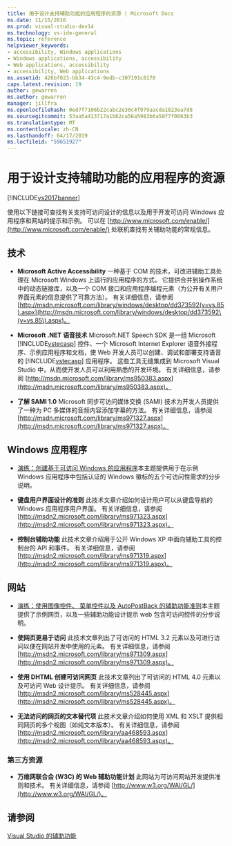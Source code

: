```yaml
---
title: 用于设计支持辅助功能的应用程序的资源 | Microsoft Docs
ms.date: 11/15/2016
ms.prod: visual-studio-dev14
ms.technology: vs-ide-general
ms.topic: reference
helpviewer_keywords:
- accessibility, Windows applications
- Windows applications, accessibility
- Web applications, accessibility
- accessibility, Web applications
ms.assetid: 426bf023-bb34-43c4-9edb-c307191c8170
caps.latest.revision: 19
author: gewarren
ms.author: gewarren
manager: jillfra
ms.openlocfilehash: 0ed7f7106b22cabc2e30c4f979aacda1823ea7d8
ms.sourcegitcommit: 53aa5a413717a1b62ca56a5983b6a50f7f0663b3
ms.translationtype: MT
ms.contentlocale: zh-CN
ms.lasthandoff: 04/17/2019
ms.locfileid: "59651927"
---
```

# <a name="resources-for-designing-accessible-applications"></a>用于设计支持辅助功能的应用程序的资源
[!INCLUDE[vs2017banner](../../includes/vs2017banner.md)]

使用以下链接可查找有关支持可访问设计的信息以及用于开发可访问 Windows 应用程序和网站的提示和示例。 可以在 [http://www.microsoft.com/enable/](http://www.microsoft.com/enable/) 处联机查找有关辅助功能的常规信息。  
  
## <a name="technologies"></a>技术  
  
-   **Microsoft Active Accessibility** 一种基于 COM 的技术，可改进辅助工具处理在 Microsoft Windows 上运行的应用程序的方式。 它提供合并到操作系统中的动态链接库，以及一个 COM 接口和应用程序编程元素（为公开有关用户界面元素的信息提供了可靠方法）。 有关详细信息，请参阅 [http://msdn.microsoft.com/library/windows/desktop/dd373592(v=vs.85).aspx](http://msdn.microsoft.com/library/windows/desktop/dd373592\(v=vs.85\).aspx)。  
  
-   **Microsoft .NET 语音技术** Microsoft.NET Speech SDK 是一组 Microsoft [!INCLUDE[vstecasp](../../includes/vstecasp-md.md)] 控件、一个 Microsoft Internet Explorer 语音外接程序、示例应用程序和文档，使 Web 开发人员可以创建、调试和部署支持语音的 [!INCLUDE[vstecasp](../../includes/vstecasp-md.md)] 应用程序。 这些工具无缝集成到 Microsoft Visual Studio 中，从而使开发人员可以利用熟悉的开发环境。 有关详细信息，请参阅 [http://msdn.microsoft.com/library/ms950383.aspx](http://msdn.microsoft.com/library/ms950383.aspx)。  
  
-   **了解 SAMI 1.0** Microsoft 同步可访问媒体交换 (SAMI) 技术为开发人员提供了一种为 PC 多媒体的音频内容添加字幕的方法。 有关详细信息，请参阅 [http://msdn.microsoft.com/library/ms971327.aspx](http://msdn.microsoft.com/library/ms971327.aspx)。  
  
## <a name="windows-applications"></a>Windows 应用程序  
  
-   [演练：创建基于可访问 Windows 的应用程序](http://msdn.microsoft.com/library/654c7f2f-1586-480b-9f12-9d9b8f5cc32b)本主题提供用于在示例 Windows 应用程序中包括认证的 Windows 徽标的五个可访问性需求的分步说明。  
  
-   **键盘用户界面设计的准则** 此技术文章介绍如何设计用户可以从键盘导航的 Windows 应用程序用户界面。 有关详细信息，请参阅 [http://msdn2.microsoft.com/library/ms971323.aspx](http://msdn2.microsoft.com/library/ms971323.aspx)。  
  
-   **控制台辅助功能** 此技术文章介绍用于公开 Windows XP 中面向辅助工具的控制台的 API 和事件。 有关详细信息，请参阅 [http://msdn2.microsoft.com/library/ms971319.aspx](http://msdn2.microsoft.com/library/ms971319.aspx)。  
  
## <a name="web-sites"></a>网站  
  
-   [演练：使用图像控件、 菜单控件以及 AutoPostBack 的辅助功能准则](http://msdn.microsoft.com/library/ff7b5021-48b3-46bf-921f-9fe1e0e32202)本主题提供了示例网页，以及一些辅助功能设计提示 web 包含可访问控件的分步说明。  
  
-   **使网页更易于访问** 此技术文章列出了可访问的 HTML 3.2 元素以及可进行访问以便在网站开发中使用的元素。 有关详细信息，请参阅 [http://msdn2.microsoft.com/library/ms971309.aspx](http://msdn2.microsoft.com/library/ms971309.aspx)。  
  
-   **使用 DHTML 创建可访问网页** 此技术文章列出了可访问的 HTML 4.0 元素以及可访问 Web 设计提示。 有关详细信息，请参阅 [http://msdn2.microsoft.com/library/ms528445.aspx](http://msdn2.microsoft.com/library/ms528445.aspx)。  
  
-   **无法访问的网页的文本替代项** 此技术文章介绍如何使用 XML 和 XSLT 提供相同网页的多个视图（如纯文本版本）。 有关详细信息，请参阅 [http://msdn2.microsoft.com/library/aa468593.aspx](http://msdn2.microsoft.com/library/aa468593.aspx)。  
  
### <a name="third-party-resources"></a>第三方资源  
  
-   **万维网联合会 (W3C) 的 Web 辅助功能计划** 此网站为可访问网站开发提供准则和技术。 有关详细信息，请参阅 [http://www.w3.org/WAI/GL/](http://www.w3.org/WAI/GL/)。  
  
## <a name="see-also"></a>请参阅  
 [Visual Studio 的辅助功能](../../ide/reference/accessibility-features-of-visual-studio.md)
